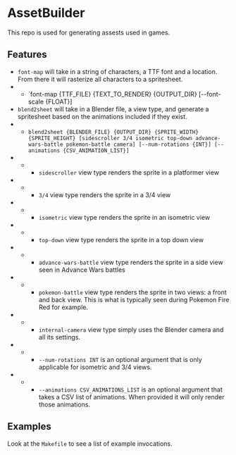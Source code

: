 # AssetBuilder

This repo is used for generating assests used in games. 

## Features
- `font-map` will take in a string of characters, a TTF font and a location. From there it will rasterize all characters to a spritesheet.
- - `font-map {TTF_FILE} {TEXT_TO_RENDER} {OUTPUT_DIR} [--font-scale {FLOAT}]
- `blend2sheet` will take in a Blender file, a view type, and generate a spritesheet based on the animations included if they exist. 
- - `blend2sheet {BLENDER_FILE} {OUTPUT_DIR} {SPRITE_WIDTH} {SPRITE_HEIGHT} [sidescroller 3/4 isometric top-down advance-wars-battle pokemon-battle camera] [--num-rotations {INT}] [--animations {CSV_ANIMATION_LIST}]`
- - - `sidescroller` view type renders the sprite in a platformer view
- - - `3/4` view type renders the sprite in a 3/4 view
- - - `isometric` view type renders the sprite in an isometric view
- - - `top-down` view type renders the sprite in a top down view
- - - `advance-wars-battle` view type renders the sprite in a side view seen in Advance Wars battles
- - - `pokemon-battle` view type renders the sprite in two views: a front and back view. This is what is typically seen during Pokemon Fire Red for example.
- - - `internal-camera` view type simply uses the Blender camera and all its settings.
- - - `--num-rotations INT` is an optional argument that is only applicable for isometric and 3/4 views. 
- - - `--animations CSV_ANIMATIONS_LIST` is an optional argument that takes a CSV list of animations. When provided it will only render those animations.

## Examples
Look at the `Makefile` to see a list of example invocations. 